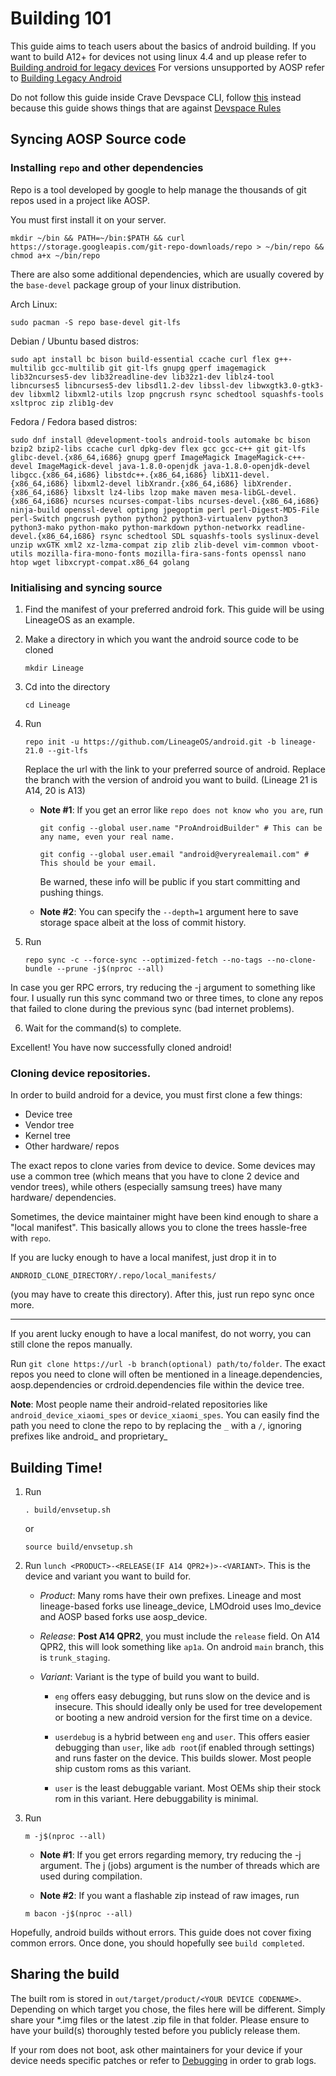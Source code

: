 # Building 101

This guide aims to teach users about the basics of android building.
If you want to build A12+ for devices not using linux 4.4 and up please refer to [Building android for legacy devices](/wiki/Building_android_for_legacy_devices)
For versions unsupported by AOSP refer to [Building Legacy Android](/wiki/Building_legacy_android)

Do not follow this guide inside Crave Devspace CLI, follow [this](/wiki/Crave_Devspace) instead because this guide shows things that are against [Devspace Rules](/wiki/Crave_Rules)

## Syncing AOSP Source code

### Installing `repo` and other dependencies

Repo is a tool developed by google to help manage the thousands of git repos used in a project like AOSP.

You must first install it on your server.
```
mkdir ~/bin && PATH=~/bin:$PATH && curl https://storage.googleapis.com/git-repo-downloads/repo > ~/bin/repo && chmod a+x ~/bin/repo
```
There are also some additional dependencies, which are usually covered by the `base-devel` package group of your linux distribution.

Arch Linux:
```
sudo pacman -S repo base-devel git-lfs
```

Debian / Ubuntu based distros:
```
sudo apt install bc bison build-essential ccache curl flex g++-multilib gcc-multilib git git-lfs gnupg gperf imagemagick lib32ncurses5-dev lib32readline-dev lib32z1-dev liblz4-tool libncurses5 libncurses5-dev libsdl1.2-dev libssl-dev libwxgtk3.0-gtk3-dev libxml2 libxml2-utils lzop pngcrush rsync schedtool squashfs-tools xsltproc zip zlib1g-dev
```

Fedora / Fedora based distros:
```
sudo dnf install @development-tools android-tools automake bc bison bzip2 bzip2-libs ccache curl dpkg-dev flex gcc gcc-c++ git git-lfs glibc-devel.{x86_64,i686} gnupg gperf ImageMagick ImageMagick-c++-devel ImageMagick-devel java-1.8.0-openjdk java-1.8.0-openjdk-devel libgcc.{x86_64,i686} libstdc++.{x86_64,i686} libX11-devel.{x86_64,i686} libxml2-devel libXrandr.{x86_64,i686} libXrender.{x86_64,i686} libxslt lz4-libs lzop make maven mesa-libGL-devel.{x86_64,i686} ncurses ncurses-compat-libs ncurses-devel.{x86_64,i686} ninja-build openssl-devel optipng jpegoptim perl perl-Digest-MD5-File perl-Switch pngcrush python python2 python3-virtualenv python3 python3-mako python-mako python-markdown python-networkx readline-devel.{x86_64,i686} rsync schedtool SDL squashfs-tools syslinux-devel unzip wxGTK xml2 xz-lzma-compat zip zlib zlib-devel vim-common vboot-utils mozilla-fira-mono-fonts mozilla-fira-sans-fonts openssl nano htop wget libxcrypt-compat.x86_64 golang
```

### Initialising and syncing source

1. Find the manifest of your preferred android fork. This guide will be using LineageOS as an example.

2. Make a directory in which you want the android source code to be cloned
    ```
    mkdir Lineage
    ```

3. Cd into the directory
    ```
    cd Lineage
    ```

4. Run
    ```
    repo init -u https://github.com/LineageOS/android.git -b lineage-21.0 --git-lfs
    ```

    Replace the url with the link to your preferred source of android. Replace the branch with the version of android you want to build. (Lineage 21 is A14, 20 is A13)

    - **Note #1**: If you get an error like `repo does not know who you are`, run 
        ```
        git config --global user.name "ProAndroidBuilder" # This can be any name, even your real name.
        ```

        ```
        git config --global user.email "android@veryrealemail.com" # This should be your email.
        ```
        Be warned, these info will be public if you start committing and pushing things.

    - **Note #2**: You can specify the `--depth=1` argument here to save storage space albeit at the loss of commit history.

5. Run
    ```
    repo sync -c --force-sync --optimized-fetch --no-tags --no-clone-bundle --prune -j$(nproc --all)
    ```

In case you ger RPC errors, try reducing the -j argument to something like four. I usually run this sync command two or three times, to clone any repos that failed to clone during the previous sync (bad internet problems).

6. Wait for the command(s) to complete.

Excellent! You have now successfully cloned android!

### Cloning device repositories.

In order to build android for a device, you must first clone a few things:

* Device tree
* Vendor tree
* Kernel tree
* Other hardware/ repos

The exact repos to clone varies from device to device. Some devices may use a common tree (which means that you have to clone 2 device and vendor trees), while others (especially samsung trees) have many hardware/ dependencies.

Sometimes, the device maintainer might have been kind enough to share a "local manifest". This basically allows you to clone the trees hassle-free with `repo`.

If you are lucky enough to have a local manifest, just drop it in to 
```
ANDROID_CLONE_DIRECTORY/.repo/local_manifests/
```
(you may have to create this directory). After this, just run repo sync once more.

---

If you arent lucky enough to have a local manifest, do not worry, you can still clone the repos manually.

Run `git clone https://url -b branch(optional) path/to/folder`. The exact repos you need to clone will often be mentioned in a lineage.dependencies, aosp.dependencies or crdroid.dependencies file within the device tree.

**Note**: Most people name their android-related repositories like `android_device_xiaomi_spes` or `device_xiaomi_spes`. You can easily find the path you need to  clone the repo to by replacing the `_` with a `/`, ignoring prefixes like android_ and proprietary_


## Building Time!

1. Run
    ```
    . build/envsetup.sh
    ```
    or
    ```
    source build/envsetup.sh
    ```

2. Run `lunch <PRODUCT>-<RELEASE(IF A14 QPR2+)>-<VARIANT>`. This is the device and variant you want to build for.

    - *Product*: Many roms have their own prefixes. Lineage and most lineage-based forks use lineage_device, LMOdroid uses lmo_device and AOSP based forks use aosp_device.

    - *Release*: **Post A14 QPR2**, you must include the `release` field. On A14 QPR2, this will look something like `ap1a`. On android `main` branch, this is `trunk_staging`.

    - *Variant*: Variant is the type of build you want to build.
        - `eng` offers easy debugging, but runs slow on the device and is insecure. This should ideally only be used for tree developement or booting a new android version for the first time on a device.

        - `userdebug` is a hybrid between `eng` and `user`. This offers easier debugging than `user`, like `adb root`(if enabled through settings) and runs faster on the device. This builds slower. Most people ship custom roms as this variant.

        - `user` is the least debuggable variant. Most OEMs ship their stock rom in this variant. Here debuggability is minimal.

3. Run
    ```
    m -j$(nproc --all)
    ```

    - **Note #1**: If you get errors regarding memory, try reducing the -j argument. The j (jobs) argument is the number of threads which are used during compilation.

    - **Note #2**: If you want a flashable zip instead of raw images, run
    ```
    m bacon -j$(nproc --all)
    ```

Hopefully, android builds without errors. This guide does not cover fixing common errors. Once done, you should hopefully see `build completed`.

## Sharing the build

The built rom is stored in `out/target/product/<YOUR DEVICE CODENAME>`.
Depending on which target you chose, the files here will be different.
Simply share your *.img files or the latest .zip file in that folder. Please ensure to have your build(s) thoroughly tested before you publicly release them.

If your rom does not boot, ask other maintainers for your device if your device needs specific patches or refer to [Debugging](/wiki/Debugging) in order to grab logs.
